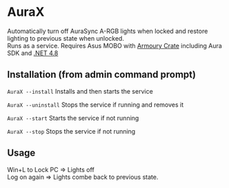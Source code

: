 # AuraX

Automatically turn off AuraSync A-RGB lights when locked and restore lighting to previous state when unlocked.<br />
Runs as a service. Requires Asus MOBO with [Armoury Crate](https://rog.asus.com/us/armoury-crate/) including Aura SDK and [.NET 4.8](https://dotnet.microsoft.com/en-us/download/dotnet-framework/net48)

## Installation (from admin command prompt)

`AuraX --install`
Installs and then starts the service

`AuraX --uninstall`
Stops the service if running and removes it

`AuraX --start`
Starts the service if not running

`AuraX --stop`
Stops the service if not running

## Usage
Win+L to Lock PC => Lights off<br />
Log on again => Lights combe back to previous state.
